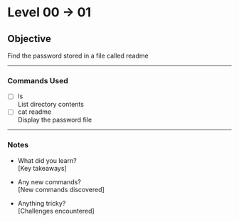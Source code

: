 # Level 00 → 01

## Objective
Find the password stored in a file called readme

---

### Commands Used
- [ ] ls  
  List directory contents
- [ ] cat readme  
  Display the password file

---

### Notes
- What did you learn?  
  [Key takeaways]
  
- Any new commands?  
  [New commands discovered]
  
- Anything tricky?  
  [Challenges encountered]
